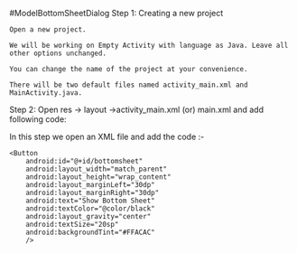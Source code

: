 #ModelBottomSheetDialog
Step 1: Creating a new project

    Open a new project.

    We will be working on Empty Activity with language as Java. Leave all other options unchanged.

    You can change the name of the project at your convenience.

    There will be two default files named activity_main.xml and MainActivity.java.

Step 2: Open res -> layout ->activity_main.xml (or) main.xml and add following code:

In this step we open an XML file and add the code :-

<?xml version="1.0" encoding="utf-8"?>
<LinearLayout xmlns:android="http://schemas.android.com/apk/res/android"
    xmlns:app="http://schemas.android.com/apk/res-auto"
    xmlns:tools="http://schemas.android.com/tools"
    android:layout_width="match_parent"
    android:layout_height="match_parent"
    android:orientation="vertical"
    android:background="#999999"
    android:gravity="center"
    tools:context=".MainActivity">

    <Button
        android:id="@+id/bottomsheet"
        android:layout_width="match_parent"
        android:layout_height="wrap_content"
        android:layout_marginLeft="30dp"
        android:layout_marginRight="30dp"
        android:text="Show Bottom Sheet"
        android:textColor="@color/black"
        android:layout_gravity="center"
        android:textSize="20sp"
        android:backgroundTint="#FFACAC"
        />

</LinearLayout>

